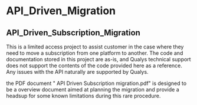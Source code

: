 # API_Driven_Migration
## API_Driven_Subscription_Migration
This is a limited access project to assist customer in the case where they need to move a subscription from one platform to another.
The code and documentation stored in this project are as-is, and Qualys technical support does not support the contents of the code provided here as a reference.
Any issues with the API naturally are supported by Qualys.

the PDF document " API Driven Subscription migration.pdf" is designed to be a overview document aimed at planning the migration and provide a headsup for some known limitations during this rare procedure.
